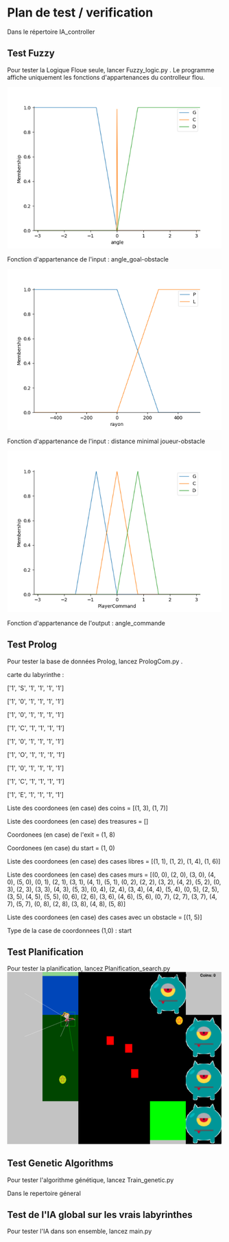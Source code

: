# Plan de test / verification



Dans le répertoire IA_controller
## Test Fuzzy

Pour tester la Logique Floue seule, lancer Fuzzy_logic.py . Le programme affiche uniquement les fonctions d'appartenances du controlleur flou.

<img src="fig1.png" alt="drawing" width="500"/>

Fonction d'appartenance de l'input : angle_goal-obstacle

<img src="fig2.png" alt="drawing" width="500"/>

Fonction d'appartenance de l'input : distance minimal joueur-obstacle

<img src="fig3.png" alt="drawing" width="500"/>

Fonction d'appartenance de l'output : angle_commande

## Test Prolog

Pour tester la base de données Prolog, lancez PrologCom.py . 

carte du labyrinthe :

['1', 'S', '1', '1', '1', '1']

['1', '0', '1', '1', '1', '1']

['1', '0', '1', '1', '1', '1']

['1', 'C', '1', '1', '1', '1']

['1', '0', '1', '1', '1', '1']

['1', 'O', '1', '1', '1', '1']

['1', '0', '1', '1', '1', '1']

['1', 'C', '1', '1', '1', '1']

['1', 'E', '1', '1', '1', '1']

Liste des coordonees (en case) des coins = 
	[(1, 3), (1, 7)]

Liste des coordonees (en case) des treasures = 
	[]

Coordonees (en case) de l'exit = 
	(1, 8)

Coordonees (en case) du start = 
	(1, 0)

Liste des coordonees (en case) des cases libres = 
	[(1, 1), (1, 2), (1, 4), (1, 6)]

Liste des coordonees (en case) des cases murs = 
	[(0, 0), (2, 0), (3, 0), (4, 0), (5, 0), (0, 1), (2, 1), (3, 1), (4, 1), (5, 1), (0, 2), (2, 2), (3, 2), (4, 2), (5, 2), (0, 3), (2, 3), (3, 3), (4, 3), (5, 3), (0, 4), (2, 4), (3, 4), (4, 4), (5, 4), (0, 5), (2, 5), (3, 5), (4, 5), (5, 5), (0, 6), (2, 6), (3, 6), (4, 6), (5, 6), (0, 7), (2, 7), (3, 7), (4, 7), (5, 7), (0, 8), (2, 8), (3, 8), (4, 8), (5, 8)]

Liste des coordonees (en case) des cases avec un obstacle = [(1, 5)]

Type de la case de coordonnees (1,0) : start

## Test Planification

Pour tester la planification, lancez Planification_search.py
<img src="fig4.png" alt="drawing" width="500"/>

## Test Genetic Algorithms

Pour tester l'algorithme génétique, lancez Train_genetic.py

Dans le repertoire géneral
## Test de l'IA global sur les vrais labyrinthes
Pour tester l'IA dans son ensemble, lancez main.py